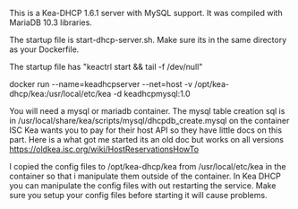 This is a Kea-DHCP 1.6.1 server with MySQL support. It was compiled with MariaDB 10.3 libraries.

The startup file is start-dhcp-server.sh. Make sure its in the same directory as your Dockerfile. 

The startup file has "keactrl start && tail -f /dev/null"

docker run --name=keadhcpserver --net=host -v /opt/kea-dhcp/kea:/usr/local/etc/kea -d keadhcpmysql:1.0

You will need a mysql or mariadb container. The mysql table creation sql is in /usr/local/share/kea/scripts/mysql/dhcpdb_create.mysql on the container ISC Kea wants you to pay for their host API so they have little docs on this part. Here is a what got me started its an old doc but works on all versions https://oldkea.isc.org/wiki/HostReservationsHowTo

I copied the config files to /opt/kea-dhcp/kea from /usr/local/etc/kea in the container so that i manipulate them outside of the container. In Kea DHCP you can manipulate the config files with out restarting the service. Make sure you setup your config files before starting it will cause problems.

